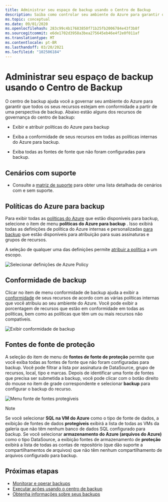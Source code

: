 ```yaml
---
title: Administrar seu espaço de backup usando o Centro de Backup
description: Saiba como controlar seu ambiente do Azure para garantir que todos os seus recursos estejam em conformidade de uma perspectiva de backup com o centro de backup.
ms.topic: conceptual
ms.date: 09/01/2020
ms.openlocfilehash: 283c99c4b17683850f71b25fb2006784e43f3b8f
ms.sourcegitcommit: e6de1702d3958a3bea275645eb46e4f2e0f011af
ms.translationtype: MT
ms.contentlocale: pt-BR
ms.lasthandoff: 03/20/2021
ms.locfileid: "102506184"
---
```

# <a name="govern-your-backup-estate-using-backup-center"></a>Administrar seu espaço de backup usando o Centro de Backup

O centro de backup ajuda você a governar seu ambiente do Azure para garantir que todos os seus recursos estejam em conformidade a partir de uma perspectiva de backup. Abaixo estão alguns dos recursos de governança do centro de backup:

* Exibir e atribuir políticas do Azure para backup

* Exiba a conformidade de seus recursos em todas as políticas internas do Azure para backup.

* Exiba todas as fontes de fonte que não foram configuradas para backup.

## <a name="supported-scenarios"></a>Cenários com suporte

* Consulte a [matriz de suporte](backup-center-support-matrix.md) para obter uma lista detalhada de cenários com e sem suporte.

## <a name="azure-policies-for-backup"></a>Políticas do Azure para backup

Para exibir todas as [políticas do Azure](../governance/policy/overview.md) que estão disponíveis para backup, selecione o item de menu **políticas do Azure para backup** . Isso exibirá todas as definições de política do Azure internas e personalizadas [para backup](policy-reference.md) que estão disponíveis para atribuição para suas assinaturas e grupos de recursos.

A seleção de qualquer uma das definições permite [atribuir a política](../governance/policy/tutorials/create-and-manage.md#assign-a-policy) a um escopo.

![Selecionar definições de Azure Policy](./media/backup-center-govern-environment/azure-policy-definitions.png)

## <a name="backup-compliance"></a>Conformidade de backup

Clicar no item de menu conformidade de backup ajuda a exibir a [conformidade](../governance/policy/how-to/get-compliance-data.md) de seus recursos de acordo com as várias políticas internas que você atribuiu ao seu ambiente do Azure. Você pode exibir a porcentagem de recursos que estão em conformidade em todas as políticas, bem como as políticas que têm um ou mais recursos não compatíveis.

![Exibir conformidade de backup](./media/backup-center-govern-environment/azure-policy-compliance.png)

## <a name="protectable-datasources"></a>Fontes de fonte de proteção

A seleção do item de menu de **fontes de fonte de proteção** permite que você exiba todas as fontes de fonte que não foram configuradas para backup. Você pode filtrar a lista por assinatura de DataSource, grupo de recursos, local, tipo e marcas. Depois de identificar uma fonte de fontes que precisa ser submetida a backup, você pode clicar com o botão direito do mouse no item de grade correspondente e selecionar **backup** para configurar o backup do recurso.

![Menu fonte de fontes protegíveis](./media/backup-center-govern-environment/protectable-datasources.png)

> [!NOTE]
> Se você selecionar **SQL na VM do Azure** como o tipo de fonte de dados, a exibição de fontes de dados **protegíveis** exibirá a lista de todas as VMs da galeria que não têm nenhum banco de dados SQL configurado para backup.
> Se você selecionar **armazenamento do Azure (arquivos do Azure)** como o tipo DataSource, a exibição fontes de armazenamento de **proteção** exibirá a lista de todas as contas de repositório (que dão suporte a compartilhamentos de arquivos) que não têm nenhum compartilhamento de arquivos configurado para backup.


## <a name="next-steps"></a>Próximas etapas

* [Monitorar e operar backups](backup-center-monitor-operate.md)
* [Executar ações usando o centro de backup](backup-center-actions.md)
* [Obtenha informações sobre seus backups](backup-center-obtain-insights.md)